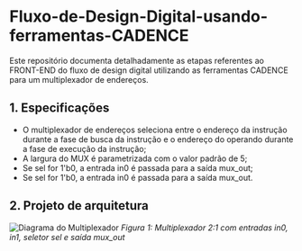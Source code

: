 # Fluxo-de-Design-Digital-usando-ferramentas-CADENCE
Este repositório documenta detalhadamente as etapas referentes ao FRONT-END do fluxo de design digital utilizando as ferramentas CADENCE para um multiplexador de endereços. 

## 1. Especificações 
- O multiplexador de endereços seleciona entre o endereço da instrução durante a fase de busca da instrução e o endereço do operando durante a fase de execução da instrução;
- A largura do MUX é parametrizada com o valor padrão de 5;
- Se sel for 1'b0, a entrada in0 é passada para a saída mux_out;
- Se sel for 1'b0, a entrada in0 é passada para a saída mux_out. 

## 2. Projeto de arquitetura 

![Diagrama do Multiplexador](./block_diagrams/mux_block_diagram.png)
*Figura 1: Multiplexador 2:1 com entradas in0, in1, seletor sel e saída mux_out*
